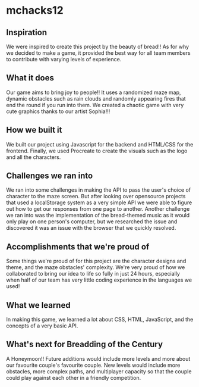# mchacks12
## Inspiration
We were inspired to create this project by the beauty of bread!! As for why we decided to make a game, it provided the best way for all team members to contribute with varying levels of experience.
## What it does
Our game aims to bring joy to people!! It uses a randomized maze map, dynamic obstacles such as rain clouds and randomly appearing fires that end the round if you run into them. We created a chaotic game with very cute graphics thanks to our artist Sophia!!!
## How we built it
We built our project using Javascript for the backend and HTML/CSS for the frontend. Finally, we used Procreate to create the visuals such as the logo and all the characters. 
## Challenges we ran into
We ran into some challenges in making the API to pass the user's choice of character to the maze screen. But after looking over opensource projects that used a localStorage system as a very simple API we were able to figure out how to get our responses from one page to another. Another challenge we ran into was the implementation of the bread-themed music as it would only play on one person's computer, but we researched the issue and discovered it was an issue with the browser that we quickly resolved.
## Accomplishments that we're proud of
Some things we're proud of for this project are the character designs and theme, and the maze obstacles' complexity. We're very proud of how we collaborated to bring our idea to life so fully in just 24 hours, especially when half of our team has very little coding experience in the languages we used!
## What we learned
In making this game, we learned a lot about CSS, HTML, JavaScript, and the concepts of a very basic API.
## What's next for Breadding of the Century
A Honeymoon!! Future additions would include more levels and more about our favourite couple's favourite couple. New levels would include more obstacles, more complex paths, and multiplayer capacity so that the couple could play against each other in a friendly competition.
